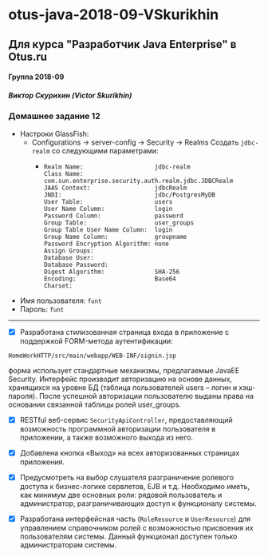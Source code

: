 # otus-java-2018-09-VSkurikhin
## Для курса "Разработчик Java Enterprise" в Otus.ru

#### Группа 2018-09
##### Виктор Скурихин (Victor Skurikhin)

### Домашнее задание 12
 * Настроки GlassFish:
   * Configurations -> server-config -> Security -> Realms
     Создать `jdbc-realm` со следующими параметрами:
     *     Realm Name:                    jdbc-realm
           Class Name:                    com.sun.enterprise.security.auth.realm.jdbc.JDBCRealm
           JAAS Context:                  jdbcRealm
           JNDI:                          jdbc/PostgresMyDB
           User Table:                    users
           User Name Column:              login
           Password Column:               password
           Group Table:                   user_groups
           Group Table User Name Column:  login
           Group Name Column:             groupname
           Password Encryption Algorithm: none
           Assign Groups:
           Database User:
           Database Password:
           Digest Algorithm:              SHA-256
           Encoding:                      Base64
           Charset:
 * Имя пользователя: `funt` 
 * Пароль: `funt`
 ---
 * [x] Разработана стилизованная страница входа в приложение с поддержкой FORM-метода аутентификации:
 ```
 HomeWorkHTTP/src/main/webapp/WEB-INF/signin.jsp
 ```
   форма использует стандартные механизмы, предлагаемые JavaEE Security.
   Интерфейс производит авторизацию на основе данных, хранящихся на уровне БД
   (таблица пользователей users – логин и хэш-пароля).
   После успешной авторизации пользователю выданы права на основании связанной таблицы ролей user_groups.
 * [x] RESTful веб-сервис ``SecurityApiController``, предоставляющий возможность программной авторизации пользователя в приложении,
   а также возможного выхода из него.
 * [x] Добавлена кнопка «Выход» на всех авторизованных страницах приложения.
 * [x] Предусмотреть на выбор слушателя разграничение ролевого доступа к бизнес-логике
   сервлетов, EJB и т.д. Необходимо иметь, как минимум две основных роли: рядовой
   пользователь и администратор, разграничивающих доступ к функционалу системы.
 * [x] Разработана интерфейсная часть (``RoleResource`` и ``UserResource``) для управлением справочником ролей с возможностью присвоения их пользователям системы.
   Данный функционал доступен только администраторам системы.

